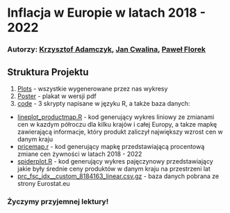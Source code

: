 # Inflacja w Europie w latach 2018 - 2022
### Autorzy: [Krzysztof Adamczyk](https://github.com/KAdamczykk), [Jan Cwalina](https://github.com/Janusz99bis), [Paweł Florek](https://github.com/FlorekPawel)
## Struktura Projektu
1. [Plots](Plots) - wszystkie wygenerowane przez nas wykresy
2. [Poster](Poster) - plakat w wersji pdf
3. [code](code) - 3 skrypty napisane w języku R, a także baza danych:
* [lineplot_productmap.R](code/lineplot_productmap.R) - kod generujący wykres liniowy ze zmianami cen w kazdym półroczu dla kilku krajów i całej Europy,
a takze mapkę zawierającą informacje, który produkt zaliczył największy wzrost cen w danym kraju
* [pricemap.r](code/pricemap.r) - kod generujący mapkę przedstawiającą procentową zmiane cen żywności w latach 2018 - 2022
* [spiderplot.R](code/spiderplot.R) - kod generujący wykres pajęczynowy przedstawiający jakie były średnie ceny produktów
w danym kraju na przestrzeni lat
* [prc_fsc_idx__custom_8184163_linear.csv.gz](code/prc_fsc_idx__custom_8184163_linear.csv.gz) - baza danych pobrana ze strony Eurostat.eu
### Życzymy przyjemnej lektury!
